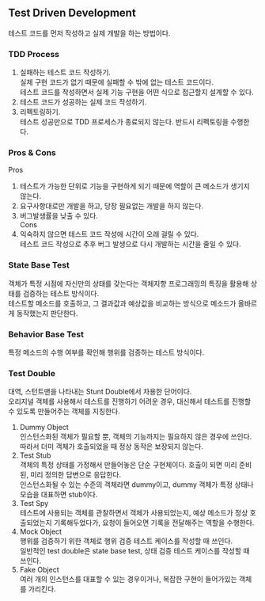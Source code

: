 ## Test Driven Development  
테스트 코드를 먼저 작성하고 실제 개발을 하는 방법이다.  
  
  
### TDD Process  
1. 실패하는 테스트 코드 작성하기.  
실제 구현 코드가 없기 때문에 실패할 수 밖에 없는 테스트 코드이다.  
테스트 코드를 작성하면서 실제 기능 구현을 어떤 식으로 접근할지 설계할 수 있다.  
2. 테스트 코드가 성공하는 실제 코드 작성하기.  
3. 리펙토링하기.  
테스트 성공만으로 TDD 프로세스가 종료되지 않는다. 반드시 리펙토링을 수행한다.  
  
### Pros & Cons  
Pros  
1. 테스트가 가능한 단위로 기능을 구현하게 되기 때문에 역할이 큰 메소드가 생기지 않는다.  
2. 요구사항대로만 개발을 하고, 당장 필요없는 개발을 하지 않는다.  
3. 버그발생률을 낮출 수 있다.  
Cons  
1. 익숙하지 않으면 테스트 코드 작성에 시간이 오래 걸릴 수 있다.  
테스트 코드 작성으로 추후 버그 발생으로 다시 개발하는 시간을 줄일 수 있다.  
  
### State Base Test  
객체가 특정 시점에 자신만의 상태를 갖는다는 객체지향 프로그래밍의 특징을 활용해 상태를 검증하는 테스트 방식이다.  
테스트할 메소드를 호출하고, 그 결과값과 예상값을 비교하는 방식으로 메소드가 올바르게 동작했는지 판단한다.  
  
### Behavior Base Test  
특정 메소드의 수행 여부를 확인해 행위를 검증하는 테스트 방식이다.  
  
### Test Double  
대역, 스턴트맨을 나타내는 Stunt Double에서 차용한 단어이다.  
오리지널 객체를 사용해서 테스트를 진행하기 어려운 경우, 대신해서 테스트를 진행할 수 있도록 만들어주는 객체를 지칭한다.  
1. Dummy Object  
인스턴스화된 객체가 필요할 뿐, 객체의 기능까지는 필요하지 않은 경우에 쓰인다. 따라서 더미 객체가 호출되었을 때 정상 동작은 보장되지 않는다.  
2. Test Stub  
객체의 특정 상태를 가정해서 만들어놓은 단순 구현체이다. 호출이 되면 미리 준비된, 미리 정의한 답변으로 응답한다.  
인스턴스화될 수 있는 수준의 객체라면 dummy이고, dummy 객체가 특정 상태나 모습을 대표하면 stub이다.  
3. Test Spy  
테스트에 사용되는 객체를 관찰하면서 객체가 사용되었는지, 예상 메소드가 정상 호출되었는지 기록해두었다가, 요청이 들어오면 기록을 전달해주는 역할을 수행한다.  
4. Mock Object  
행위를 검증하기 위한 객체로 행위 검증 테스트 케이스를 작성할 때 쓰인다.  
일반적인 test double은 state base test, 상태 검증 테스트 케이스를 작성할 때 쓰인다.  
5. Fake Object  
여러 개의 인스턴스를 대표할 수 있는 경우이거나, 복잡한 구현이 들어가있는 객체를 가리킨다.  